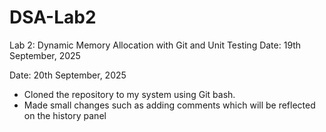 # DSA-Lab2
Lab 2: Dynamic Memory Allocation with Git and Unit Testing
Date: 19th September, 2025

Date: 20th September, 2025
- Cloned the repository to my system using Git bash.
- Made small changes such as adding comments which will be reflected on the history panel